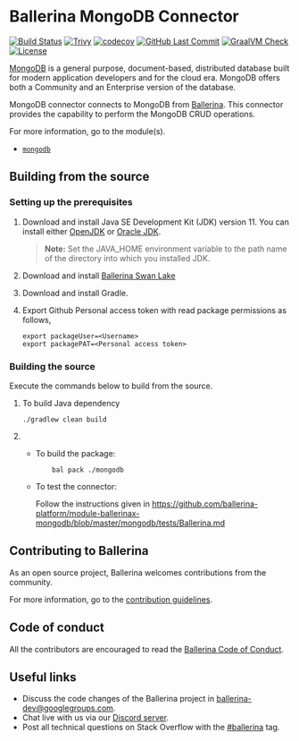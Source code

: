 # Ballerina MongoDB Connector

[![Build Status](https://github.com/ballerina-platform/module-ballerinax-mongodb/workflows/CI/badge.svg)](https://github.com/ballerina-platform/module-ballerinax-mongodb/actions?query=workflow%3ACI)
[![Trivy](https://github.com/ballerina-platform/module-ballerinax-mongodb/actions/workflows/trivy-scan.yml/badge.svg)](https://github.com/ballerina-platform/module-ballerinax-mongodb/actions/workflows/trivy-scan.yml)
[![codecov](https://codecov.io/gh/ballerina-platform/module-ballerinax-mongodb/branch/master/graph/badge.svg)](https://codecov.io/gh/ballerina-platform/module-ballerinax-mongodb)
[![GitHub Last Commit](https://img.shields.io/github/last-commit/ballerina-platform/module-ballerinax-mongodb.svg)](https://github.com/ballerina-platform/module-ballerinax-mongodb/commits/master)
[![GraalVM Check](https://github.com/ballerina-platform/module-ballerinax-mongodb/actions/workflows/build-with-bal-test-native.yml/badge.svg)](https://github.com/ballerina-platform/module-ballerinax-mongodb/actions/workflows/build-with-bal-test-native.yml)
[![License](https://img.shields.io/badge/License-Apache%202.0-blue.svg)](https://opensource.org/licenses/Apache-2.0)

[MongoDB](https://docs.mongodb.com/v4.2/) is a general purpose, document-based, distributed database built for modern application developers and for the cloud era. MongoDB offers both a Community and an Enterprise version of the database.

MongoDB connector connects to MongoDB from [Ballerina](https://ballerina.io/). This connector provides the capability to perform the MongoDB CRUD operations.

For more information, go to the module(s).

- [`mongodb`](mongodb/Module.md)

## Building from the source

### Setting up the prerequisites

1. Download and install Java SE Development Kit (JDK) version 11. You can install either [OpenJDK](https://adoptopenjdk.net/) or [Oracle JDK](https://www.oracle.com/java/technologies/javase-jdk11-downloads.html).

    > **Note:** Set the JAVA_HOME environment variable to the path name of the directory into which you installed
    JDK.
 
2. Download and install [Ballerina Swan Lake](https://ballerina.io/)

3. Download and install Gradle.

4. Export Github Personal access token with read package permissions as follows,

    ```
    export packageUser=<Username>
    export packagePAT=<Personal access token>
    ```

### Building the source

Execute the commands below to build from the source.

1. To build Java dependency
    ```
    ./gradlew clean build
    ```

2. * To build the package:
        ```shell script
            bal pack ./mongodb
        ```
   * To test the connector:
   
        Follow the instructions given in https://github.com/ballerina-platform/module-ballerinax-mongodb/blob/master/mongodb/tests/Ballerina.md

## Contributing to Ballerina

As an open source project, Ballerina welcomes contributions from the community. 

For more information, go to the [contribution guidelines](https://github.com/ballerina-platform/ballerina-lang/blob/master/CONTRIBUTING.md).

## Code of conduct

All the contributors are encouraged to read the [Ballerina Code of Conduct](https://ballerina.io/code-of-conduct).

## Useful links

* Discuss the code changes of the Ballerina project in [ballerina-dev@googlegroups.com](mailto:ballerina-dev@googlegroups.com).
* Chat live with us via our [Discord server](https://discord.gg/ballerinalang).
* Post all technical questions on Stack Overflow with the [#ballerina](https://stackoverflow.com/questions/tagged/ballerina) tag.
